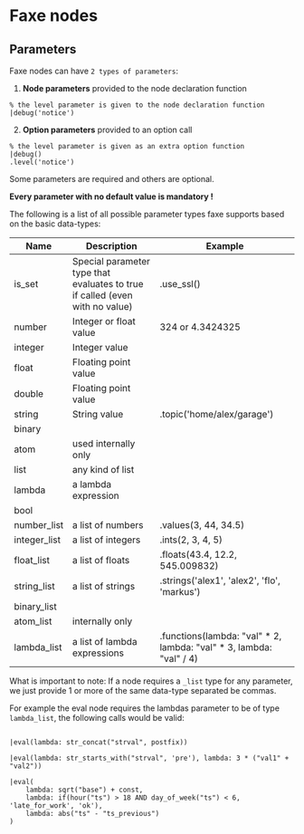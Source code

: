 # Faxe nodes

## Parameters

Faxe nodes can have `2 types of parameters`:

1. **Node parameters** provided to the node declaration function

```dfs  
% the level parameter is given to the node declaration function
|debug('notice')
```


    
2. **Option parameters** provided to an option call

```dfs  
% the level parameter is given as an extra option function
|debug()
.level('notice')

```

    
    
Some parameters are required and others are optional.

**Every parameter with no default value is mandatory !**

The following is a list of all possible parameter types faxe supports based on the basic data-types:

Name | Description | Example
-----|-------------|--------
is_set         | Special parameter type that evaluates to true if called (even with no value) | .use_ssl()
number         | Integer or float value | 324 or 4.3424325
integer        | Integer value
float          | Floating point value
double         | Floating point value
string         | String value | .topic('home/alex/garage')
binary         | 
atom           | used internally only
list           | any kind of list
lambda         | a lambda expression
bool           | 
number_list    | a list of numbers | .values(3, 44, 34.5)
integer_list   | a list of integers | .ints(2, 3, 4, 5)
float_list     | a list of floats | .floats(43.4, 12.2, 545.009832)
string_list    | a list of strings | .strings('alex1', 'alex2', 'flo', 'markus')
binary_list    |
atom_list      | internally only
lambda_list    | a list of lambda expressions | .functions(lambda: "val" * 2, lambda: "val" * 3, lambda: "val" / 4)

What is important to note:
If a node requires a `_list` type for any parameter, 
we just provide 1 or more of the same data-type separated be commas.

For example the eval node requires the lambdas parameter to be of type `lambda_list`, the following calls would be valid:

```dfs

|eval(lambda: str_concat("strval", postfix))

|eval(lambda: str_starts_with("strval", 'pre'), lambda: 3 * ("val1" + "val2"))

|eval(
    lambda: sqrt("base") + const,
    lambda: if(hour("ts") > 18 AND day_of_week("ts") < 6, 'late_for_work', 'ok'),
    lambda: abs("ts" - "ts_previous")
)

```